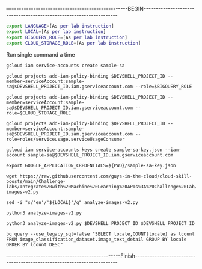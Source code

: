 —------------------------------------------------BEGIN-------------------------------------------------------------------

```bash
export LANGUAGE=[As per lab instruction]
export LOCAL=[As per lab instruction]
export BIGQUERY_ROLE=[As per lab instruction]
export CLOUD_STORAGE_ROLE=[As per lab instruction]
```

Run single command a time 

```
gcloud iam service-accounts create sample-sa
```
```
gcloud projects add-iam-policy-binding $DEVSHELL_PROJECT_ID --member=serviceAccount:sample-sa@$DEVSHELL_PROJECT_ID.iam.gserviceaccount.com --role=$BIGQUERY_ROLE
```
```
gcloud projects add-iam-policy-binding $DEVSHELL_PROJECT_ID --member=serviceAccount:sample-sa@$DEVSHELL_PROJECT_ID.iam.gserviceaccount.com --role=$CLOUD_STORAGE_ROLE
```
```
gcloud projects add-iam-policy-binding $DEVSHELL_PROJECT_ID --member=serviceAccount:sample-sa@$DEVSHELL_PROJECT_ID.iam.gserviceaccount.com --role=roles/serviceusage.serviceUsageConsumer
```
```
gcloud iam service-accounts keys create sample-sa-key.json --iam-account sample-sa@$DEVSHELL_PROJECT_ID.iam.gserviceaccount.com
```
```
export GOOGLE_APPLICATION_CREDENTIALS=${PWD}/sample-sa-key.json
```
```
wget https://raw.githubusercontent.com/guys-in-the-cloud/cloud-skill-boosts/main/Challenge-labs/Integrate%20with%20Machine%20Learning%20APIs%3A%20Challenge%20Lab/analyze-images-v2.py
```
```
sed -i "s/'en'/'${LOCAL}'/g" analyze-images-v2.py
```
```
python3 analyze-images-v2.py
```
```
python3 analyze-images-v2.py $DEVSHELL_PROJECT_ID $DEVSHELL_PROJECT_ID
```
```
bq query --use_legacy_sql=false "SELECT locale,COUNT(locale) as lcount FROM image_classification_dataset.image_text_detail GROUP BY locale ORDER BY lcount DESC"
```
—---------------------------------------------Finish-----------------------------------------------------------------------


